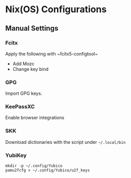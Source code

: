 # Nix(OS) Configurations
## Manual Settings
### Fcitx
Apply the following with ~fcitx5-configtool~

- Add Mozc
- Change key bind

### GPG
Import GPG keys.

### KeePassXC
Enable browser integrations

### SKK
Download dictionaries with the script under `~/.local/bin`

### YubiKey

```
mkdir -p ~/.config/Yubico
pamu2fcfg > ~/.config/Yubico/u2f_keys
```
